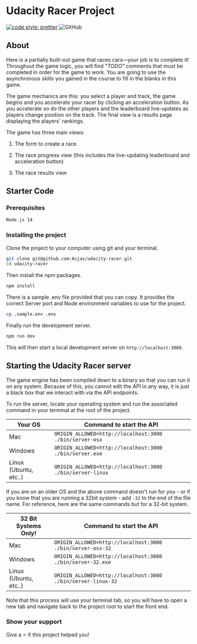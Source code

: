 # Udacity Racer Project

[![code style: prettier](https://img.shields.io/badge/code_style-prettier-ff69b4.svg)](https://github.com/prettier/prettier)
![GitHub](https://img.shields.io/github/license/Asjas/udacity-racer.svg?color=informational)

## About

Here is a partially built-out game that races cars—your job is to complete it! Throughout the game logic, you will find _"TODO"_ comments that must be completed in order for the game to work. You are going to use the asynchronous skills you gained in the course to fill in the blanks in this game.

The game mechanics are this: you select a player and track, the game begins and you accelerate your racer by clicking an acceleration button. As you accelerate so do the other players and the leaderboard live-updates as players change position on the track. The final view is a results page displaying the players' rankings.

The game has three main views:

1. The form to create a race

2. The race progress view (this includes the live-updating leaderboard and acceleration button)

3. The race results view

## Starter Code

### Prerequisites

```sh
Node.js 14
```

### Installing the project

Clone the project to your computer using git and your terminal.

```sh
git clone git@github.com:Asjas/udacity-racer.git
cd udacity-racer
```

Then install the npm packages.

```sh
npm install
```

There is a sample .env file provided that you can copy. It provides the correct Server port and Node environment variables to use for the project.

```sh
cp .sample.env .env
```

Finally run the development server.

```sh
npm run dev
```

This will then start a local development server on `http://localhost:3000`.

## Starting the Udacity Racer server

The game engine has been compiled down to a binary so that you can run it on any system. Because of this, you cannot edit the API in any way, it is just a black box that we interact with via the API endpoints.

To run the server, locate your operating system and run the associated command in your terminal at the root of the project.

| Your OS               | Command to start the API                                  |
| --------------------- | --------------------------------------------------------- |
| Mac                   | `ORIGIN_ALLOWED=http://localhost:3000 ./bin/server-osx`   |
| Windows               | `ORIGIN_ALLOWED=http://localhost:3000 ./bin/server.exe`   |
| Linux (Ubuntu, etc..) | `ORIGIN_ALLOWED=http://localhost:3000 ./bin/server-linux` |

If you are on an older OS and the above command doesn't run for you - or if you know that you are running a 32bit system - add `-32` to the end of the file name. For reference, here are the same commands but for a 32-bit system.

| 32 Bit Systems Only!  | Command to start the API                                     |
| --------------------- | ------------------------------------------------------------ |
| Mac                   | `ORIGIN_ALLOWED=http://localhost:3000 ./bin/server-osx-32`   |
| Windows               | `ORIGIN_ALLOWED=http://localhost:3000 ./bin/server-32.exe`   |
| Linux (Ubuntu, etc..) | `ORIGIN_ALLOWED=http://localhost:3000 ./bin/server-linux-32` |

Note that this process will use your terminal tab, so you will have to open a new tab and navigate back to the project root to start the front end.

### Show your support

Give a ⭐️ if this project helped you!
